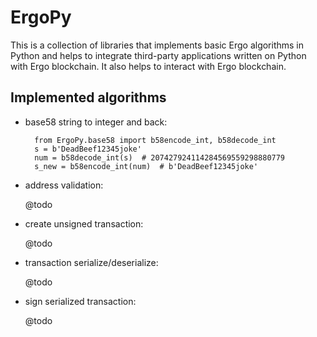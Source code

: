 ErgoPy
======

This is a collection of libraries that implements basic Ergo algorithms in Python and helps to integrate third-party applications written on Python with Ergo blockchain. It also helps to interact with Ergo blockchain.


## Implemented algorithms

- base58 string to integer and back:

        from ErgoPy.base58 import b58encode_int, b58decode_int
        s = b'DeadBeef12345joke'
        num = b58decode_int(s)  # 207427924114284569559298880779
        s_new = b58encode_int(num)  # b'DeadBeef12345joke'

- address validation:

    @todo

- create unsigned transaction:

    @todo

- transaction serialize/deserialize:

    @todo

- sign serialized transaction:

    @todo
